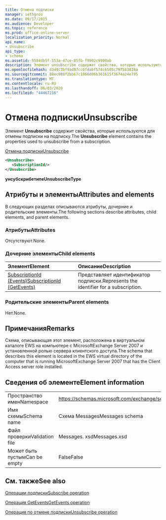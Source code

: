 ```yaml
---
title: Отмена подписки
manager: sethgros
ms.date: 09/17/2015
ms.audience: Developer
ms.topic: reference
ms.prod: office-online-server
localization_priority: Normal
api_name:
- Unsubscribe
api_type:
- schema
ms.assetid: 5584db5f-553a-47ce-85fb-f9902c9990ab
description: Элемент unsubscribe содержит свойства, которые используются для отмены подписки на подписку.
ms.openlocfilehash: d3d9c3bf9ad97cc0fdabf574c6505c797583838a
ms.sourcegitcommit: 88ec988f2bb67c1866d06b361615f3674a24e795
ms.translationtype: MT
ms.contentlocale: ru-RU
ms.lasthandoff: 06/03/2020
ms.locfileid: "44467216"
---
```

# <a name="unsubscribe"></a><span data-ttu-id="60cc5-103">Отмена подписки</span><span class="sxs-lookup"><span data-stu-id="60cc5-103">Unsubscribe</span></span>

<span data-ttu-id="60cc5-104">Элемент **Unsubscribe** содержит свойства, которые используются для отмены подписки на подписку.</span><span class="sxs-lookup"><span data-stu-id="60cc5-104">The **Unsubscribe** element contains the properties used to unsubscribe from a subscription.</span></span> 
  
[<span data-ttu-id="60cc5-105">Отмена подписки</span><span class="sxs-lookup"><span data-stu-id="60cc5-105">Unsubscribe</span></span>](unsubscribe.md)
  
```xml
<Unsubscribe>
   <SubscriptionId/>
</Unsubscribe>
```

 <span data-ttu-id="60cc5-106">**унсубскрибетипе**</span><span class="sxs-lookup"><span data-stu-id="60cc5-106">**UnsubscribeType**</span></span>
## <a name="attributes-and-elements"></a><span data-ttu-id="60cc5-107">Атрибуты и элементы</span><span class="sxs-lookup"><span data-stu-id="60cc5-107">Attributes and elements</span></span>

<span data-ttu-id="60cc5-108">В следующих разделах описываются атрибуты, дочерние и родительские элементы.</span><span class="sxs-lookup"><span data-stu-id="60cc5-108">The following sections describe attributes, child elements, and parent elements.</span></span>
  
### <a name="attributes"></a><span data-ttu-id="60cc5-109">Атрибуты</span><span class="sxs-lookup"><span data-stu-id="60cc5-109">Attributes</span></span>

<span data-ttu-id="60cc5-110">Отсутствуют.</span><span class="sxs-lookup"><span data-stu-id="60cc5-110">None.</span></span>
  
### <a name="child-elements"></a><span data-ttu-id="60cc5-111">Дочерние элементы</span><span class="sxs-lookup"><span data-stu-id="60cc5-111">Child elements</span></span>

|<span data-ttu-id="60cc5-112">**Элемент**</span><span class="sxs-lookup"><span data-stu-id="60cc5-112">**Element**</span></span>|<span data-ttu-id="60cc5-113">**Описание**</span><span class="sxs-lookup"><span data-stu-id="60cc5-113">**Description**</span></span>|
|:-----|:-----|
|[<span data-ttu-id="60cc5-114">SubscriptionId (Events)</span><span class="sxs-lookup"><span data-stu-id="60cc5-114">SubscriptionId (GetEvents)</span></span>](subscriptionid-getevents.md) <br/> |<span data-ttu-id="60cc5-115">Представляет идентификатор подписки.</span><span class="sxs-lookup"><span data-stu-id="60cc5-115">Represents the identifier for a subscription.</span></span>  <br/> |
   
### <a name="parent-elements"></a><span data-ttu-id="60cc5-116">Родительские элементы</span><span class="sxs-lookup"><span data-stu-id="60cc5-116">Parent elements</span></span>

<span data-ttu-id="60cc5-117">Нет.</span><span class="sxs-lookup"><span data-stu-id="60cc5-117">None.</span></span>
  
## <a name="remarks"></a><span data-ttu-id="60cc5-118">Примечания</span><span class="sxs-lookup"><span data-stu-id="60cc5-118">Remarks</span></span>

<span data-ttu-id="60cc5-119">Схема, описывающая этот элемент, расположена в виртуальном каталоге EWS на компьютере с MicrosoftExchange Server 2007 и установленной ролью сервера клиентского доступа.</span><span class="sxs-lookup"><span data-stu-id="60cc5-119">The schema that describes this element is located in the EWS virtual directory of the computer that is running MicrosoftExchange Server 2007 that has the Client Access server role installed.</span></span>
  
## <a name="element-information"></a><span data-ttu-id="60cc5-120">Сведения об элементе</span><span class="sxs-lookup"><span data-stu-id="60cc5-120">Element information</span></span>

|||
|:-----|:-----|
|<span data-ttu-id="60cc5-121">Пространство имен</span><span class="sxs-lookup"><span data-stu-id="60cc5-121">Namespace</span></span>  <br/> |https://schemas.microsoft.com/exchange/services/2006/messages  <br/> |
|<span data-ttu-id="60cc5-122">Имя схемы</span><span class="sxs-lookup"><span data-stu-id="60cc5-122">Schema name</span></span>  <br/> |<span data-ttu-id="60cc5-123">Схема Messages</span><span class="sxs-lookup"><span data-stu-id="60cc5-123">Messages schema</span></span>  <br/> |
|<span data-ttu-id="60cc5-124">Файл проверки</span><span class="sxs-lookup"><span data-stu-id="60cc5-124">Validation file</span></span>  <br/> |<span data-ttu-id="60cc5-125">Messages. xsd</span><span class="sxs-lookup"><span data-stu-id="60cc5-125">Messages.xsd</span></span>  <br/> |
|<span data-ttu-id="60cc5-126">Может быть пустым</span><span class="sxs-lookup"><span data-stu-id="60cc5-126">Can be empty</span></span>  <br/> |<span data-ttu-id="60cc5-127">False</span><span class="sxs-lookup"><span data-stu-id="60cc5-127">False</span></span>  <br/> |
   
## <a name="see-also"></a><span data-ttu-id="60cc5-128">См. также</span><span class="sxs-lookup"><span data-stu-id="60cc5-128">See also</span></span>



[<span data-ttu-id="60cc5-129">Операции подписки</span><span class="sxs-lookup"><span data-stu-id="60cc5-129">Subscribe operation</span></span>](subscribe-operation.md)
  
[<span data-ttu-id="60cc5-130">Операция GetEvents</span><span class="sxs-lookup"><span data-stu-id="60cc5-130">GetEvents operation</span></span>](getevents-operation.md)
  
[<span data-ttu-id="60cc5-131">Операция по отмене подписки</span><span class="sxs-lookup"><span data-stu-id="60cc5-131">Unsubscribe operation</span></span>](unsubscribe-operation.md)

